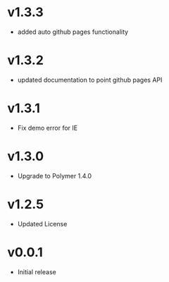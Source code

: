 v1.3.3
==================
* added auto github pages functionality

v1.3.2
==================
* updated documentation to point github pages API

v1.3.1
==================
* Fix demo error for IE

v1.3.0
==================
* Upgrade to Polymer 1.4.0

v1.2.5
==================
* Updated License

v0.0.1
==================
* Initial release
